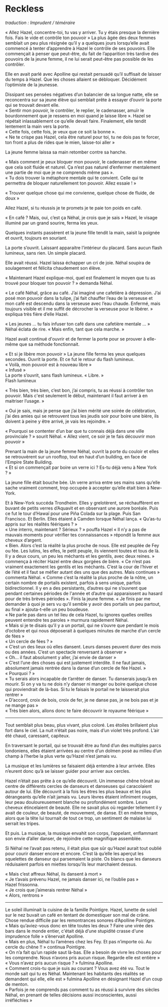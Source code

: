 # Reckless

*traduction : Imprudent / téméraire*

« Allez Hazel, concentre-toi, tu vas y arriver. Tu y étais presque la dernière fois. Fais le vide et contrôle ton pouvoir » La plus âgée des deux femmes semblait un peu plus résignée qu’il y a quelques jours lorsqu’elle avait commencé à tenter d’apprendre à Hazel le contrôle de ses pouvoirs. Elle commençait à penser que peut-être, du fait de l’apparition très tardive des pouvoirs de la jeune femme, il ne lui serait peut-être pas possible de les contrôler. 

Elle en avait parlé avec Apolline qui restait persuadé qu’il suffisait de laisser du temps à Hazel. Que les choses allaient se débloquer. Décidément l’optimiste de la jeunesse. 

Dissipant ses pensées négatives d’un balancier de sa longue natte, elle se reconcentra sur sa jeune élève qui semblait prête à essayer d’ouvrir la porte qui se trouvait devant elle.  
« Sentir mon pouvoir, le contrôler, le replier, le cadenasser, amuïr le bourdonnement que je ressens en moi quand je laisse libre ». Hazel se répétait inlassablement ce qu’elle devait faire. Finalement, elle tendit lentement la main vers la porte.  
« Cette fois, cette fois, je veux que ce soit la bonne ».  
« Ne te crispe pas Hazel, cela être naturel pour toi, tu ne dois pas te forcer, ton front a plus de rides que le mien, laisse-toi aller »  

La jeune femme laissa sa main retomber contre sa hanche.  

« Mais comment je peux bloquer mon pouvoir, le cadenasser et en même que cela soit fluide et naturel. Ça n’est pas naturel d’enfermer mentalement une partie de moi que je ne comprends même pas ».  
« Tu dois trouver la métaphore mentale qui te convient. Celle qui te permettra de bloquer naturellement ton pouvoir. Allez essaie ! » 

« Trouver quelque chose qui me convienne, quelque chose de fluide, de doux »  

Allez Hazel, si tu réussis je te promets je te paie ton poids en café.  

« En café ? Mais, oui, c’est ça Néhal, je crois que je sais » Hazel, le visage illuminé par un grand sourire, ferma les yeux. 

Quelques instants passèrent et la jeune fille tendit la main, saisit la poignée et ouvrit, toujours en souriant. 

La porte s’ouvrit. Laissant apparaitre l’intérieur du placard. Sans aucun flash lumineux, sans rien. Un simple placard. 

Elle avait réussi. Hazel laissa échapper un cri de joie. Néhal soupira de soulagement et félicita chaudement son élève.  

« Maintenant Hazel explique-moi, quel est finalement le moyen que tu as trouvé pour bloquer ton pouvoir ? » demanda Néhal.  

« Le café Néhal, grâce au café. J’ai imaginé une cafetière à dépression. J’ai posé mon pouvoir dans la tulipe, j’ai fait chauffer l’eau de la verseuse et mon café est descendu dans la verseuse avec l’eau chaude. Enfermé, mais toujours visible et il me suffit de décrocher la verseuse pour le libérer. »  expliqua très fière d’elle Hazel. 

« Les jeunes … tu fais infuser ton café dans une cafetière mentale … » Néhal éclata de rire. « Mais enfin, tant que cela marche. » 

Hazel avait continué d'ouvrir et de fermer la porte pour se prouver à elle-même que sa méthode fonctionnait. 

« Et si je libère mon pouvoir » La jeune fille ferma les yeux quelques secondes. Ouvrit la porte. Et ce fut le retour du flash lumineux.  
« Voilà, mon pouvoir est à nouveau libre »  
« Infusé »  
La porte s’ouvrit, sans flash lumineux. 
« Libre. »  
Flash lumineux  

« Très bien, très bien, c’est bon, j’ai compris, tu as réussi à contrôler ton pouvoir. Mais c'est seulement le début, maintenant il faut arriver à en maitriser l’usage. »

« Oui je sais, mais je pense que j’ai bien mérité une soirée de célébration, j’ai des amies qui se retrouvent tous les jeudis soir pour boire une bière, ils doivent à peine y être arrivé, je vais les rejoindre. » 

« Pourquoi se contenter d’un bar que tu connais déjà dans une ville provinciale ? » sourit Néhal. 
« Allez vient, ce soir je te fais découvrir mon pouvoir »  

Prenant la main de la jeune femme Néhal, ouvrit la porte du couloir et elles se retrouvèrent sur un rooftop, tout en haut d’un building, en face de l’Empire State Building.  
« Et si on commençait par boire un verre ici ? Es-tu déjà venu à New York ? » 

La jeune fille était bouche bée. Un verre arriva entre ses mains sans qu’elle sache vraiment comment, trop occupée à accepter qu’elle était bien à New-York. 

Et à New-York succéda Trondheim. Elles y grelotèrent, se réchauffèrent en buvant de petits verres d’Aquavit et en observant une aurore boréale. Puis ce fut le tour d’Hawaï pour une Piña Colada sur la plage. Puis San Francisco. Et Berlin. Elles étaient à Camden lorsque Néhal lança. 
« Qu’as-tu appris sur les réalités féériques ? »  
« Une interro, maintenant ? Sérieux ? » pouffa Hazel 
« Il n’y a pas de mauvais moments pour vérifier tes connaissances » répondit la femme aux cheveux d’argent.  
« Bien. Alors c’est la réalité la plus proche de nous. Elle est peuplée de Fey ou fée. Les lutins, les elfes, le petit peuple, ils viennent toutes et tous de là. Il y a deux cours, un peu les méchants et les gentils, avec deux reines. »   commença à réciter Hazel entre deux gorgées de bière. 
« Ce n’est pas vraiment exactement les gentils et les méchants. C’est la cour de l’hiver et de l’été et il faut se méfier autant des uns que des autres. Mais continues » commenta Néhal. 
« Comme c’est la réalité la plus proche de la nôtre, un certain nombre de portails existent, parfois à sens unique, parfois bidirectionnel. Il y en a des persistants, d’autres qui ne s’ouvrent que pendant certaines périodes de l'année et d’autre qui apparaissent au hasard pour de très brèves périodes ». Finis la jeune femme. 
« Je finis par me demander à quoi je sers vu qu’il semble y avoir des portails un peu partout, au final » ajouta-t-elle un peu boudeuse.  
« Ne parle pas dans un tel lieu de cela Hazel, tu ignores quelles oreilles peuvent entendre tes paroles » murmura rapidement Néhal.  
« Mais si je te disais qu’il y a un portail, qui ne s’ouvre que pendant le mois d’octobre et qui nous déposerait à quelques minutes de marche d’un cercle de fées »  
« Un cercle de fées ? »  
« C’est un des lieux où elles dansent. Leurs danses peuvent durer des mois ou des années. C’est un spectacle renversant à observer »  
« Oh… il faut absolument y aller, j’ai envie de danser »  
« C’est l’une des choses qui est justement interdite. Il ne faut jamais, absolument jamais rentrée dans la danse d’un cercle de fée Hazel. »  
« Pourquoi ? »  
« Tu serais alors incapable de t’arrêter de danser. Tu danserais jusqu’à en mourir. Si on y va tu ne dois n’y danser ni manger ou boire quelque chose qui proviendrait de là-bas. Si tu le faisais le portail ne te laisserait plus rentrer »  
« D’accord, croix de bois, croix de fer, je ne danse pas, je ne bois pas et je ne mange pas »  
« Très bien alors, allons donc te faire découvrir le royaume féérique »  

---- 

Tout semblait plus beau, plus vivant, plus coloré. Les étoiles brillaient plus fort dans le ciel. La nuit n’était pas noire, mais d’un violet très profond. L’air été chaud, caressant, capiteux.  

En traversant le portail, qui se trouvait être au fond d’un des multiples parcs londoniens, elles étaient arrivées au centre d’un dolmen posé au milieu d’un champ à l’herbe la plus verte qu’Hazel n’est jamais vu.  

La musique et les lumières se faisaient déjà entendre à leur arrivée. Elles n’eurent donc qu’à se laisser guider pour arriver aux cercles.  

Hazel n’était pas prête à ce qu’elle découvrit. Un immense chêne trônait au centre de différents cercles de danseurs et danseuses qui caracolaient autour de lui. Elle découvrit à la fois les êtres les plus beaux et les plus dérangeants qu’elle n’ait jamais vu. Leurs lèvres étaient infiniment rouges, leur peau douloureusement blanche ou profondément sombre. Leurs cheveux étincelaient de beauté. Elle ne savait plus où regarder tellement il y avait de couleur, de beauté, de mouvement, de danse. Et en même temps, alors que la tête lui tournait de tout ce trop, un sentiment de malaise lui serrait les tripes. 
  
Et puis. La musique, la musique envahit son corps, l’appelant, enflammant son envie d’aller danser, de rejoindre cette magnifique assemblée. 

Si Néhal ne l’avait pas retenu, il était plus que sûr qu’Hazel aurait tout oublié pour courir danser encore et encore. C’est là qu’elle les aperçut les squelettes de danseur qui parsemaient la piste. Os blancs que les danseurs réduisaient parfois en miettes lorsqu’ils leur marchaient dessus.  

« Mais c’est affreux Néhal, ils dansent à mort »  
« Je t’avais prévenu Hazel, ne jamais danser ici, ne l’oublie pas »  
Hazel frissonna.  
« Je crois que j’aimerais rentrer Néhal »  
« Alors, rentrons »  

---- 

Le soleil illuminait la cuisine de la famille Pointigre. Hazel, lunette de soleil sur le nez buvait un café en tentant de domestiquer son mal de crâne. Chose rendue difficile par les remontrances sonores d’Apolline Pointigre.  
« Mais qu’aviez-vous donc en tête toutes les deux ? Faire une virée des bars dans le monde entier, c'était déjà d’une stupidité crasse d'une imprudence folle » s’énervait Apolline.  
« Mais en plus, Néhal tu l’amènes chez les Fey. Et pas n’importe où. Au cercle du chêne !! » continua Pointigre.  
« On n’a fait qu’un rapide saut là-bas. Elle a besoin de vivre les choses pour les comprendre. Nous n’avons pris aucun risque. Regarde elle est entière »  
« Vous n’avez pris aucun risque ? » fulmina Apolline.  
« Comment crois-tu que je suis au courant ? Vous avez été vu. Tout le monde sait qui tu es Néhal. Maintenant les habitants des réalités se demandent qui elle, elle est » fulmina Apolline en désignant Hazel d’un coup de menton.  
« Parfois je ne comprends pas comment tu as réussi à survivre des siècles Néhal, en prenant de telles décisions aussi inconscientes, aussi irréfléchies »  
